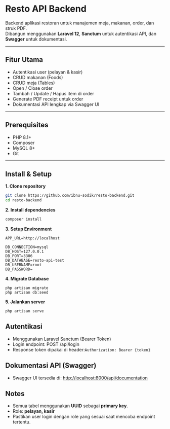 # Resto API Backend

Backend aplikasi restoran untuk manajemen meja, makanan, order, dan struk PDF.  
Dibangun menggunakan **Laravel 12**, **Sanctum** untuk autentikasi API, dan **Swagger** untuk dokumentasi.

---

## Fitur Utama

-   Autentikasi user (pelayan & kasir)
-   CRUD makanan (Foods)
-   CRUD meja (Tables)
-   Open / Close order
-   Tambah / Update / Hapus item di order
-   Generate PDF receipt untuk order
-   Dokumentasi API lengkap via Swagger UI

---

## Prerequisites

-   PHP 8.1+
-   Composer
-   MySQL 8+
-   Git

---

## Install & Setup

**1. Clone repository**

```bash
git clone https://github.com/ibnu-sodik/resto-backend.git
cd resto-backend
```

**2. Install dependencies**

```bash
composer install
```

**3. Setup Environment**

```
APP_URL=http://localhost

DB_CONNECTION=mysql
DB_HOST=127.0.0.1
DB_PORT=3306
DB_DATABASE=resto-api-test
DB_USERNAME=root
DB_PASSWORD=
```

**4. Migrate Database**

```
php artisan migrate
php artisan db:seed
```

**5. Jalankan server**

```
php artisan serve
```

## Autentikasi

-   Menggunakan Laravel Sanctum (Bearer Token)
-   Login endpoint: POST /api/login
-   Response token dipakai di header:`Authorization: Bearer {token}`

## Dokumentasi API (Swagger)

-   Swagger UI tersedia di: [http://localhost:8000/api/documentation](http://localhost:8000/api/documentation)

## Notes

-   Semua tabel menggunakan **UUID** sebagai **primary key**.
-   Role: **pelayan, kasir**
-   Pastikan user login dengan role yang sesuai saat mencoba endpoint tertentu.
